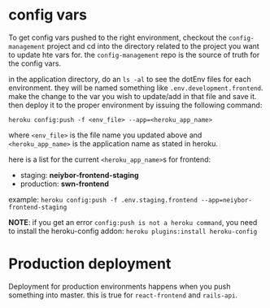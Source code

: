<!-- TITLE: Deployment -->
<!-- SUBTITLE: how to deploy Neighbor code -->

# config vars
To get config vars pushed to the right environment, checkout the `config-management` project and cd into the directory related to the project you want to update hte vars for. the `config-management` repo is the source of truth for the config vars.

in the application directory, do an `ls -al` to see the dotEnv files for each environment. they will be named something like `.env.development.frontend`. make the change to the var you wish to update/add in that file and save it. then deploy it to the proper environment by issuing the following command:

`heroku config:push -f <env_file> --app=<heroku_app_name>`

where `<env_file>` is the file name you updated above and `<heroku_app_name>` is the application name as stated in heroku.

here is a list for the current `<heroku_app_name>`s for frontend:

* staging: **neiybor-frontend-staging**
* production: **swn-frontend**

example: `heroku config:push -f .env.staging.frontend --app=neiybor-frontend-staging`

**NOTE**: if you get an error `config:push is not a heroku command`, you need to install the heroku-config addon: `heroku plugins:install heroku-config`

# Production deployment
Deployment for production environments happens when you push something into master. this is true for `react-frontend` and `rails-api`. 

